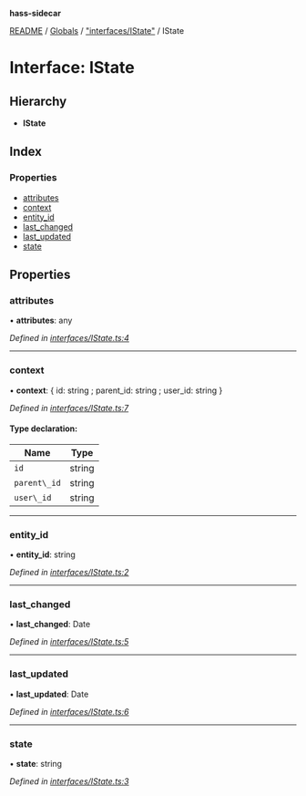 **hass-sidecar**

[README](../README.md) / [Globals](../globals.md) / ["interfaces/IState"](../modules/_interfaces_istate_.md) / IState

# Interface: IState

## Hierarchy

* **IState**

## Index

### Properties

* [attributes](_interfaces_istate_.istate.md#attributes)
* [context](_interfaces_istate_.istate.md#context)
* [entity\_id](_interfaces_istate_.istate.md#entity_id)
* [last\_changed](_interfaces_istate_.istate.md#last_changed)
* [last\_updated](_interfaces_istate_.istate.md#last_updated)
* [state](_interfaces_istate_.istate.md#state)

## Properties

### attributes

•  **attributes**: any

*Defined in [interfaces/IState.ts:4](https://github.com/danitetus/hass-sidecar/blob/b9c468b/src/interfaces/IState.ts#L4)*

___

### context

•  **context**: { id: string ; parent_id: string ; user_id: string  }

*Defined in [interfaces/IState.ts:7](https://github.com/danitetus/hass-sidecar/blob/b9c468b/src/interfaces/IState.ts#L7)*

#### Type declaration:

Name | Type |
------ | ------ |
`id` | string |
`parent\_id` | string |
`user\_id` | string |

___

### entity\_id

•  **entity\_id**: string

*Defined in [interfaces/IState.ts:2](https://github.com/danitetus/hass-sidecar/blob/b9c468b/src/interfaces/IState.ts#L2)*

___

### last\_changed

•  **last\_changed**: Date

*Defined in [interfaces/IState.ts:5](https://github.com/danitetus/hass-sidecar/blob/b9c468b/src/interfaces/IState.ts#L5)*

___

### last\_updated

•  **last\_updated**: Date

*Defined in [interfaces/IState.ts:6](https://github.com/danitetus/hass-sidecar/blob/b9c468b/src/interfaces/IState.ts#L6)*

___

### state

•  **state**: string

*Defined in [interfaces/IState.ts:3](https://github.com/danitetus/hass-sidecar/blob/b9c468b/src/interfaces/IState.ts#L3)*
